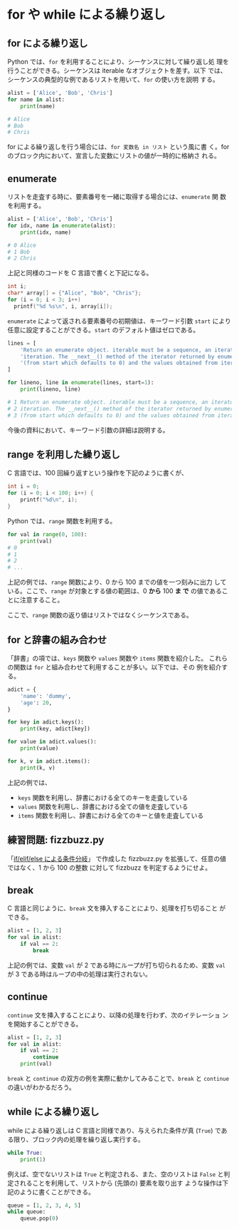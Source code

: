 # for や while による繰り返し
## for による繰り返し

Python では、`for` を利用することにより、シーケンスに対して繰り返し処
理を行うことができる。シーケンスは iterable なオブジェクトを差す。以下
では、シーケンスの典型的な例であるリストを用いて、`for` の使い方を説明
する。

```python
alist = ['Alice', 'Bob', 'Chris']
for name in alist:
    print(name)

# Alice
# Bob
# Chris
```

for による繰り返しを行う場合には、`for 変数名 in リスト` という風に書
く。for のブロック内において、宣言した変数にリストの値が一時的に格納さ
れる。

## enumerate 

リストを走査する時に、要素番号を一緒に取得する場合には、`enumerate` 関
数を利用する。

```python
alist = ['Alice', 'Bob', 'Chris']
for idx, name in enumerate(alist):
    print(idx, name)

# 0 Alice
# 1 Bob
# 2 Chris
```

上記と同様のコードを C 言語で書くと下記になる。

```c
int i;
char* array[] = {"Alice", "Bob", "Chris"};
for (i = 0; i < 3; i++)
  printf("%d %s\n", i, array[i]);
```

`enumerate` によって返される要素番号の初期値は、キーワード引数 `start`
により任意に設定することができる。`start` のデフォルト値はゼロである。

```python
lines = [
    'Return an enumerate object. iterable must be a sequence, an iterator, or some other object which supports',
    'iteration. The __next__() method of the iterator returned by enumerate() returns a tuple containing a count',
    '(from start which defaults to 0) and the values obtained from iterating over iterable.',
]

for lineno, line in enumerate(lines, start=1):
    print(lineno, line)

# 1 Return an enumerate object. iterable must be a sequence, an iterator, or some other object which supports
# 2 iteration. The __next__() method of the iterator returned by enumerate() returns a tuple containing a count
# 3 (from start which defaults to 0) and the values obtained from iterating over iterable.
```

今後の資料において、キーワード引数の詳細は説明する。

## range を利用した繰り返し

C 言語では、100 回繰り返すという操作を下記のように書くが、

```c
int i = 0;
for (i = 0; i < 100; i++) {
    printf("%d\n", i);
}
```

Python では、`range` 関数を利用する。

```python
for val in range(0, 100):
    print(val)
# 0
# 1
# 2
# ...
```

上記の例では、`range` 関数により、0 から 100 までの値を一つ刻みに出力
している。ここで、`range` が対象とする値の範囲は、0 **から** 100 **ま
で** の値であることに注意すること。

ここで、`range` 関数の返り値はリストではなくシーケンスである。

## for と辞書の組み合わせ

「辞書」の項では、`keys` 関数や `values` 関数や `items` 関数を紹介した。
これらの関数は `for` と組み合わせて利用することが多い。以下では、その
例を紹介する。

```python
adict = {
    'name': 'dummy',
    'age': 20,
}

for key in adict.keys():
    print(key, adict[key])

for value in adict.values():
    print(value)

for k, v in adict.items():
    print(k, v)
```

上記の例では、

- `keys` 関数を利用し、辞書における全てのキーを走査している
- `values` 関数を利用し、辞書における全ての値を走査している
- `items` 関数を利用し、辞書における全てのキーと値を走査している

## 練習問題: fizzbuzz.py

「[if/elif/else による条件分岐](https://github.com/r-nakamura/python-workshop/blob/master/if-elif-else.md)」
で作成した fizzbuzz.py を拡張して、任意の値ではなく、1 から 100 の整数
に対して fizzbuzz を判定するようにせよ。

## break

C 言語と同じように、`break` 文を挿入することにより、処理を打ち切ること
ができる。

```python
alist = [1, 2, 3]
for val in alist:
    if val == 2:
        break
```

上記の例では、変数 `val` が 2 である時にループが打ち切られるため、変数
`val` が 3 である時はループの中の処理は実行されない。

## continue

`continue` 文を挿入することにより、以降の処理を行わず、次のイテレーショ
ンを開始することができる。

```python
alist = [1, 2, 3]
for val in alist:
    if val == 2:
        continue
    print(val)
```

`break` と `continue` の双方の例を実際に動かしてみることで、`break` と
`continue` の違いがわかるだろう。

## while による繰り返し

while による繰り返しは C 言語と同様であり、与えられた条件が真 (`True`)
である限り、ブロック内の処理を繰り返し実行する。

```python
while True:
    print(1)
```

例えば、空でないリストは `True` と判定される、また、空のリストは
`False` と判定されることを利用して、リストから (先頭の) 要素を取り出す
ような操作は下記のように書くことができる。

```python
queue = [1, 2, 3, 4, 5]
while queue:
    queue.pop(0)
```